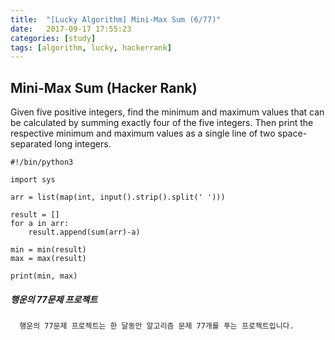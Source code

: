 ```yaml
---
title:  "[Lucky Algorithm] Mini-Max Sum (6/77)"
date:   2017-09-17 17:55:23
categories: [study]
tags: [algorithm, lucky, hackerrank]
---
```

## Mini-Max Sum (Hacker Rank)
Given five positive integers, find the minimum and maximum values that can be calculated by summing exactly four of the five integers. Then print the respective minimum and maximum values as a single line of two space-separated long integers.

```
#!/bin/python3

import sys

arr = list(map(int, input().strip().split(' ')))

result = []
for a in arr:
    result.append(sum(arr)-a)

min = min(result)
max = max(result)

print(min, max)
```

##### 행운의 77문제 프로젝트
```
  행운의 77문제 프로젝트는 한 달동안 알고리즘 문제 77개를 푸는 프로젝트입니다.
```
